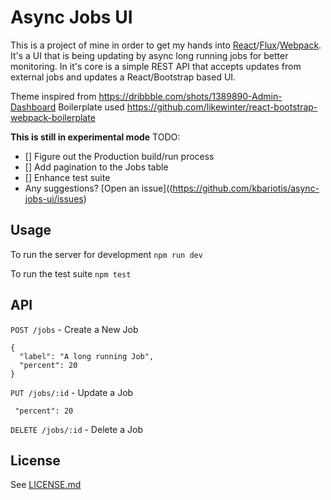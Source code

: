 # Async Jobs UI
This is a project of mine in order to get my hands into [React](https://facebook.github.io/react/)/[Flux](https://facebook.github.io/react/docs/flux-overview.html)/[Webpack](https://webpack.github.io/). It's a UI
that is being updating by async long running jobs for better monitoring. In it's
core is a simple REST API that accepts updates from external jobs and updates a
React/Bootstrap based UI.

Theme inspired from https://dribbble.com/shots/1389890-Admin-Dashboard
Boilerplate used https://github.com/likewinter/react-bootstrap-webpack-boilerplate

**This is still in experimental mode**
TODO:
- [] Figure out the Production build/run process
- [] Add pagination to the Jobs table
- [] Enhance test suite
- Any suggestions? [Open an issue]((https://github.com/kbariotis/async-jobs-ui/issues)

## Usage
To run the server for development
`npm run dev`

To run the test suite
`npm test`

## API
`POST /jobs` - Create a New Job
```
{
  "label": "A long running Job",
  "percent": 20
}
```

`PUT /jobs/:id` - Update a Job
```
 "percent": 20
```

`DELETE /jobs/:id` - Delete a Job

## License
See [LICENSE.md](https://github.com/kbariotis/async-jobs-ui/blob/master/LICENSE.md)
